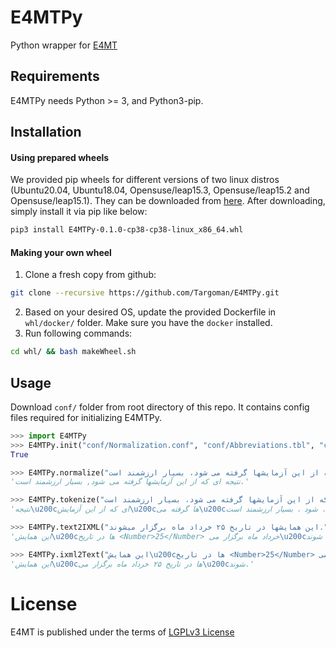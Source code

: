 # E4MTPy
Python wrapper for [E4MT](https://github.com/Targoman/E4MT)

## Requirements
E4MTPy needs Python >= 3, and Python3-pip.
## Installation
#### Using prepared wheels
We provided pip wheels for different versions of two linux distros (Ubuntu20.04, Ubuntu18.04, Opensuse/leap15.3, Opensuse/leap15.2 and Opensuse/leap15.1). They can be downloaded from [here]().
After downloading, simply install it via pip like below:
```bash
pip3 install E4MTPy-0.1.0-cp38-cp38-linux_x86_64.whl
```
#### Making your own wheel

1. Clone a fresh copy from github:
  ```bash
  git clone --recursive https://github.com/Targoman/E4MTPy.git
  ```
2. Based on your desired OS, update the provided Dockerfile in `whl/docker/` folder. Make sure you have the `docker` installed.
3. Run following commands:
  ```bash
  cd whl/ && bash makeWheel.sh
  ```
## Usage
Download `conf/` folder from root directory of this repo. It contains config files required for initializing E4MTPy.
```python
>>> import E4MTPy
>>> E4MTPy.init("conf/Normalization.conf", "conf/Abbreviations.tbl", "conf/SpellCorrectors", ["en", "fa"])                               
True

>>> E4MTPy.normalize("نتیجه ای که از این آزمایشها گرفته می شود، بسیار ارزشمند است.")
'نتیجه ای که از این آزمایشها گرفته می شود, بسیار ارزشمند است.'

>>> E4MTPy.tokenize("نتیجه ای که از این آزمایشها گرفته می شود، بسیار ارزشمند است.", "fa", _useSpellCorrector=True, _hinidiDigits=True, _arabicPunctuations=True, _breakSentences=False)
'نتیجه\u200cای که از این آزمایش\u200cها گرفته می\u200cشود ، بسیار ارزشمند است .'

>>> E4MTPy.text2IXML("این همایشها در تاریخ ۲۵ خرداد ماه برگزار میشوند.", "fa", _useSpellCorrector=True)
'این همایش\u200cها در تاریخ <Number>25</Number> خرداد ماه برگزار می\u200cشوند .'

>>> E4MTPy.ixml2Text("این همایش\u200cها در تاریخ <Number>25</Number> خرداد ماه برگزار می\u200cشوند .", _detokenize=True, _hinidiDigits=True, _arabicPunctuations=True, _breakSentences=False)
'این همایش\u200cها در تاریخ ۲۵ خرداد ماه برگزار می\u200cشوند.'

```
# License
E4MT is published under the terms of [LGPLv3 License](./LICENSE)



